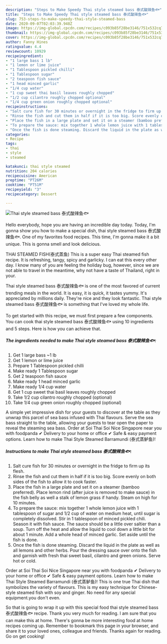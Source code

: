 ```yaml
---
description: "Steps to Make Speedy Thai style steamed bass 泰式酸辣鱼🐟"
title: "Steps to Make Speedy Thai style steamed bass 泰式酸辣鱼🐟"
slug: 753-steps-to-make-speedy-thai-style-steamed-bass
date: 2020-09-07T02:03:39.948Z
image: https://img-global.cpcdn.com/recipes/c093b85f28be3146/751x532cq70/thai-style-steamed-bass-泰式酸辣鱼🐟-recipe-main-photo.jpg
thumbnail: https://img-global.cpcdn.com/recipes/c093b85f28be3146/751x532cq70/thai-style-steamed-bass-泰式酸辣鱼🐟-recipe-main-photo.jpg
cover: https://img-global.cpcdn.com/recipes/c093b85f28be3146/751x532cq70/thai-style-steamed-bass-泰式酸辣鱼🐟-recipe-main-photo.jpg
author: Fanny Hines
ratingvalue: 4.4
reviewcount: 10929
recipeingredient:
- "1 large bass 1 lb"
- "1 lemon or lime juice"
- "1 Tablespoon pickled chilli"
- "1 Tablespoon sugar"
- "2 teaspoon fish sauce"
- "1 head minced garlic"
- "1/4 cup water"
- "1 cup sweet thai basil leaves roughly chopped"
- "1/2 cup cilantro roughly chopped optional"
- "1/4 cup green onion roughly chopped optional"
recipeinstructions:
- "Salt cure fish for 30 minutes or overnight in the fridge to firm up its flesh."
- "Rinse the fish and cut them in half if it is too big. Score evenly on both sides of the fish to allow it to cook faster."
- "Place the fish in a large plate and set it on a steamer (bamboo preferred). Place lemon rind (after juice is removed to make sauce) in the fish belly as well a stalk of lemon grass if handy. Steam on high for 10 minutes."
- "To prepare the sauce: mix together 1 whole lemon juice with 1 tablespoon of sugar and 1/2 cup of water on medium heat, until sugar is completely dissolved. Stir in 1 tablespoon of minced pickled chili. Season it with fish sauce. The sauce should be a little over saltier than a soup. Turn off the heat and allow the liquid to cool down a little bit for about 1 minute. Add a whole head of minced garlic. Set aside until the fish is done."
- "Once the fish is done steaming. Discard the liquid in the plate as well as all lemons and other herbs. Pour the dressing sauce over onto the fish and garnish with fresh thai sweet basil, cilantro and green onions. Serve hot or cold."
categories:
- Recipe
tags:
- thai
- style
- steamed

katakunci: thai style steamed 
nutrition: 204 calories
recipecuisine: American
preptime: "PT26M"
cooktime: "PT51M"
recipeyield: "3"
recipecategory: Dessert

---
```



![Thai style steamed bass 泰式酸辣鱼🐟](https://img-global.cpcdn.com/recipes/c093b85f28be3146/751x532cq70/thai-style-steamed-bass-泰式酸辣鱼🐟-recipe-main-photo.jpg)

Hello everybody, hope you are having an incredible day today. Today, I'm gonna show you how to make a special dish, thai style steamed bass 泰式酸辣鱼🐟. One of my favorites food recipes. This time, I'm gonna make it a bit unique. This is gonna smell and look delicious.

THAI STEAMED FISH(泰式蒸鱼) This is a super easy Thai steamed fish recipe. It is refreshing, tangy, spicy and garlicky. I can eat this every other day. I know many of you are feeling the holiday bug, however, since we are not able to travel in the meantime, why not have a taste of Thailand, right in your.

Thai style steamed bass 泰式酸辣鱼🐟 is one of the most favored of current trending meals in the world. It is easy, it is quick, it tastes yummy. It's appreciated by millions daily. They're nice and they look fantastic. Thai style steamed bass 泰式酸辣鱼🐟 is something that I've loved my whole life.


To get started with this recipe, we must first prepare a few components. You can cook thai style steamed bass 泰式酸辣鱼🐟 using 10 ingredients and 5 steps. Here is how you can achieve that.

<!--inarticleads1-->

##### The ingredients needed to make Thai style steamed bass 泰式酸辣鱼🐟:

1. Get 1 large bass ~1 lb
1. Get 1 lemon or lime juice
1. Prepare 1 Tablespoon pickled chilli
1. Make ready 1 Tablespoon sugar
1. Get 2 teaspoon fish sauce
1. Make ready 1 head minced garlic
1. Make ready 1/4 cup water
1. Get 1 cup sweet thai basil leaves roughly chopped
1. Take 1/2 cup cilantro roughly chopped (optional)
1. Take 1/4 cup green onion roughly chopped (optional)


A simple yet impressive dish for your guests to discover at the table as they unwrap this parcel of sea bass infused with Thai flavours. Serve the sea bass straight to the table, allowing your guests to tear open the paper to reveal the steaming sea bass. Order at Soi Thai Soi Nice Singapore near you with foodpanda ✔ Delivery to your home or office ✔ Safe &amp; easy payment options. Learn how to make Thai Style Steamed Barramundi (泰式蒸鲈鱼)! 

<!--inarticleads2-->

##### Instructions to make Thai style steamed bass 泰式酸辣鱼🐟:

1. Salt cure fish for 30 minutes or overnight in the fridge to firm up its flesh.
1. Rinse the fish and cut them in half if it is too big. Score evenly on both sides of the fish to allow it to cook faster.
1. Place the fish in a large plate and set it on a steamer (bamboo preferred). Place lemon rind (after juice is removed to make sauce) in the fish belly as well a stalk of lemon grass if handy. Steam on high for 10 minutes.
1. To prepare the sauce: mix together 1 whole lemon juice with 1 tablespoon of sugar and 1/2 cup of water on medium heat, until sugar is completely dissolved. Stir in 1 tablespoon of minced pickled chili. Season it with fish sauce. The sauce should be a little over saltier than a soup. Turn off the heat and allow the liquid to cool down a little bit for about 1 minute. Add a whole head of minced garlic. Set aside until the fish is done.
1. Once the fish is done steaming. Discard the liquid in the plate as well as all lemons and other herbs. Pour the dressing sauce over onto the fish and garnish with fresh thai sweet basil, cilantro and green onions. Serve hot or cold.


Order at Soi Thai Soi Nice Singapore near you with foodpanda ✔ Delivery to your home or office ✔ Safe &amp; easy payment options. Learn how to make Thai Style Steamed Barramundi (泰式蒸鲈鱼)! This is one true Thai dish that symbolizes the variety of flavours. This is my easy technique for Chinese-style steamed fish with soy and ginger. No need for any special equipment.you don&#39;t even. 

So that is going to wrap it up with this special food thai style steamed bass 泰式酸辣鱼🐟 recipe. Thank you very much for reading. I am sure that you can make this at home. There's gonna be more interesting food at home recipes coming up. Remember to bookmark this page in your browser, and share it to your loved ones, colleague and friends. Thanks again for reading. Go on get cooking!
